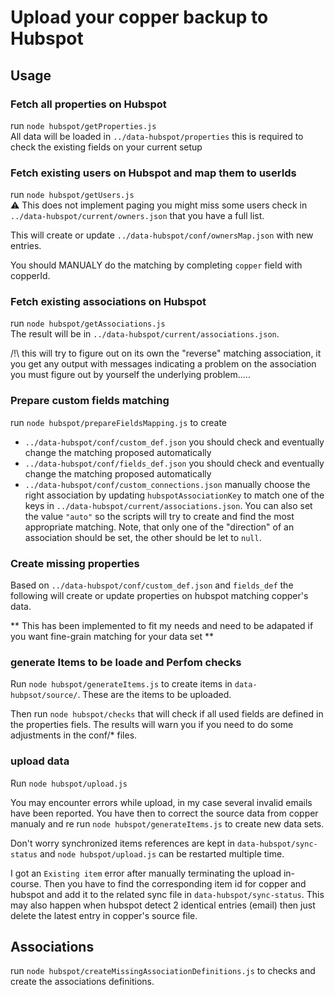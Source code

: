 # Upload your copper backup to Hubspot 

## Usage

### Fetch all properties on Hubspot

run `node hubspot/getProperties.js`  
All data will be loaded in `../data-hubspot/properties` this is required to check the existing fields on your current setup

### Fetch existing users on Hubspot and map them to userIds

run `node hubspot/getUsers.js`  
⚠️ This does not implement paging you might miss some users check in `../data-hubspot/current/owners.json` that you have a full list. 

This will create or update  `../data-hubspot/conf/ownersMap.json` with new entries.

You should MANUALY do the matching by completing `copper` field with copperId.

### Fetch existing associations on Hubspot 

run `node hubspot/getAssociations.js`  
The result will be in `../data-hubspot/current/associations.json`. 

/!\ this will try to figure out on its own the "reverse" matching association, it you get any output with messages indicating a problem on the association you must figure out by yourself the underlying problem.....

### Prepare custom fields matching 

run `node hubspot/prepareFieldsMapping.js` to create 
- `../data-hubspot/conf/custom_def.json` you should check and eventually change the matching proposed automatically
- `../data-hubspot/conf/fields_def.json` you should check and eventually change the matching proposed automatically
- `../data-hubspot/conf/custom_connections.json` manually choose the right association by updating `hubspotAssociationKey` to match one of the keys in `../data-hubspot/current/associations.json`. You can also set the value `"auto"` so the scripts will try to create and find the most appropriate matching. Note, that only one of the "direction" of an association should be set, the other should be let to `null`. 

### Create missing properties 

Based on `../data-hubspot/conf/custom_def.json` and `fields_def` the following will create or update properties on hubspot matching copper's data. 

** This has been implemented to fit my needs and need to be adapated if you want fine-grain matching for your data set **

### generate Items to be loade and Perfom checks

Run `node hubspot/generateItems.js` to create items in `data-hubpsot/source/`. These are the items to be uploaded. 

Then run `node hubspot/checks` that will check if all used fields are defined in the properties fiels. The results will warn you if you need to do some adjustments in the conf/* files. 


### upload data 

Run `node hubspot/upload.js` 

You may encounter errors while upload, in my case several invalid emails have been reported. You have then to correct the source data from copper manualy and re run `node hubspot/generateItems.js` to create new data sets. 

Don't worry synchronized items references are kept in `data-hubspot/sync-status` and `node hubspot/upload.js` can be restarted multiple time. 

I got an `Existing item` error after manually terminating the upload in-course. Then you have to find the corresponding item id for copper and hubspot and add it to the related sync file in `data-hubspot/sync-status`. This may also happen when hubspot detect 2 identical entries (email) then just delete the latest entry in copper's source file.


## Associations

run `node hubspot/createMissingAssociationDefinitions.js` to checks and create the associations definitions. 

